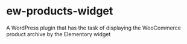 # ew-products-widget
A WordPress plugin that has the task of displaying the WooCommerce product archive by the Elementory widget
